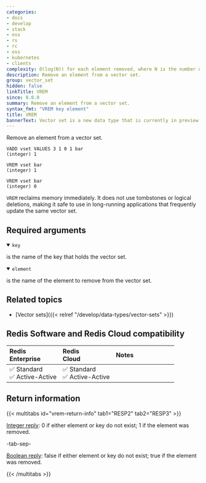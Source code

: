 ```yaml
---
categories:
- docs
- develop
- stack
- oss
- rs
- rc
- oss
- kubernetes
- clients
complexity: O(log(N)) for each element removed, where N is the number of elements in the vector set.
description: Remove an element from a vector set.
group: vector_set
hidden: false
linkTitle: VREM
since: 8.0.0
summary: Remove an element from a vector set.
syntax_fmt: "VREM key element"
title: VREM
bannerText: Vector set is a new data type that is currently in preview and may be subject to change.
---
```


Remove an element from a vector set.

```shell
VADD vset VALUES 3 1 0 1 bar
(integer) 1

VREM vset bar
(integer) 1

VREM vset bar
(integer) 0
```

`VREM` reclaims memory immediately. It does not use tombstones or logical deletions, making it safe to use in long-running applications that frequently update the same vector set.

## Required arguments

<details open>
<summary><code>key</code></summary>

is the name of the key that holds the vector set.
</details>

<details open>
<summary><code>element</code></summary>

is the name of the element to remove from the vector set.
</details>

## Related topics

- [Vector sets]({{< relref "/develop/data-types/vector-sets" >}})

## Redis Software and Redis Cloud compatibility

| Redis<br />Enterprise | Redis<br />Cloud | <span style="min-width: 9em; display: table-cell">Notes</span> |
|:----------------------|:-----------------|:------|
| <span title="Supported">&#x2705; Standard</span><br /><span title="Supported"><nobr>&#x2705; Active-Active</nobr></span> | <span title="Supported">&#x2705; Standard</span><br /><span title="Supported"><nobr>&#x2705; Active-Active</nobr></span> |  |

## Return information

{{< multitabs id="vrem-return-info" 
    tab1="RESP2" 
    tab2="RESP3" >}}

[Integer reply](../../develop/reference/protocol-spec#integers): 0 if either element or key do not exist; 1 if the element was removed.

-tab-sep-

[Boolean reply](../../develop/reference/protocol-spec#booleans): false if either element or key do not exist; true if the element was removed.

{{< /multitabs >}}
